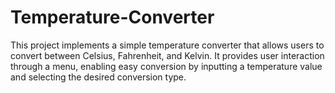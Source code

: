 # Temperature-Converter
 This project implements a simple temperature converter that allows users to convert between Celsius, Fahrenheit, and Kelvin. It provides user interaction through a menu, enabling easy conversion by inputting a temperature value and selecting the desired conversion type.
